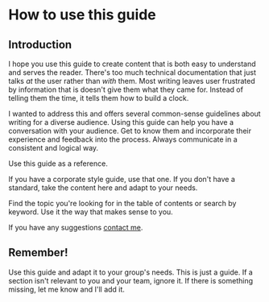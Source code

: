 How to use this guide
=====================

Introduction
------------

I hope you use this guide to create content that is both easy to
understand and serves the reader. There's too much technical documentation 
that just talks *at* the user rather than *with* them. Most
writing leaves user frustrated by information that is doesn't give them what
they came for. Instead of telling them the time, it tells them how to build a clock.

I wanted to address this and offers several common-sense
guidelines about writing for a diverse audience. Using this guide can help you have 
a conversation with your audience. Get to know them and incorporate their
experience and feedback into the process. Always communicate in a
consistent and logical way.


Use this guide as a reference. 

If you have a corporate style guide, use that one. If you don't have a standard, 
take the content here and adapt to your needs. 

Find the topic you're looking for in the table of contents or search by keyword.
Use it the way that makes sense to you.

If you have any suggestions [contact me](mailto:sarrants@gmail.com).

Remember!
------------------------------

Use this guide and adapt it to your group's needs. This is just a
guide. If a section isn't relevant to you and your team, ignore it. If
there is something missing, let me know and I'll add it. 
